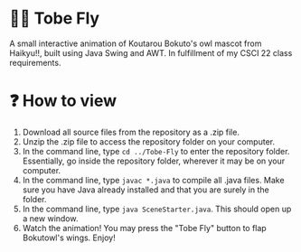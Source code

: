 # 🦉🏐 Tobe Fly
A small interactive animation of Koutarou Bokuto's owl mascot from Haikyu!!, built using Java Swing and AWT. In fulfillment of my CSCI 22 class requirements.

# ❓ How to view
1. Download all source files from the repository as a .zip file.
2. Unzip the .zip file to access the repository folder on your computer.
3. In the command line, type `cd ../Tobe-Fly` to enter the repository folder. Essentially, go inside the repository folder, wherever it may be on your computer.
4. In the command line, type `javac *.java` to compile all .java files. Make sure you have Java already installed and that you are surely in the folder.
5. In the command line, type `java SceneStarter.java`. This should open up a new window.
6. Watch the animation! You may press the "Tobe Fly" button to flap Bokutowl's wings. Enjoy!
